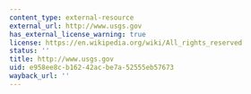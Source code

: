 ```yaml
---
content_type: external-resource
external_url: http://www.usgs.gov
has_external_license_warning: true
license: https://en.wikipedia.org/wiki/All_rights_reserved
status: ''
title: http://www.usgs.gov
uid: e958ee8c-b162-42ac-be7a-52555eb57673
wayback_url: ''
---
```

